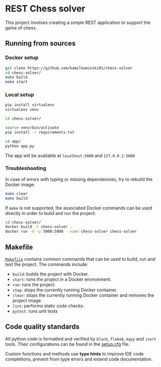 # REST Chess solver

This project involves creating a simple REST application to support the game of chess.

## Running from sources

### Docker setup

```bash
git clone https://github.com/kamilkaminski01/chess-solver
cd chess-solver/
make build
make start
```

### Local setup

```bash
pip install virtualenv
virtualenv venv

cd chess-solver/

source venv/bin/activate
pip install -r requirements.txt

cd app/
python app.py
```

The app will be available at `localhost:5000` and `127.0.0.1:5000`

### Troubleshooting

In case of errors with typing or missing dependencies, try to rebuild the
Docker image:

```bash
make clear
make build
```

If `make` is not supported, the associated Docker commands can be
used directly in order to build and run the project:

```bash
cd chess-solver/
docker build -t chess-solver .
docker run -d -p 5000:5000 --name chess-solver chess-solver
```

## Makefile

[`Makefile`](Makefile) contains common commands that can be used to build, run 
and test the project. The commands include:

- `build`: builds the project with Docker.
- `start`: runs the project in a Docker environment.
- `run`: runs the project.
- `stop`: stops the currently running Docker container.
- `clear`: stops the currently running Docker container and removes the project image.
- `lint`: performs static code checks.
- `pytest`: runs unit tests

## Code quality standards

All python code is formatted and verified by `black`, `flake8`,
`mypy` and `isort` tools. Their configurations can be found in the
[setup.cfg](app/setup.cfg) file.

Custom functions and methods use **type hints** to improve IDE code
completions, prevent from type errors and extend code documentation.
